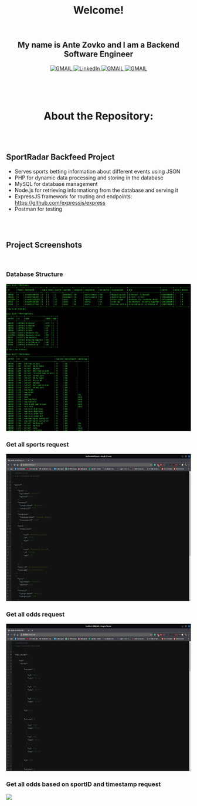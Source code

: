 
<h1 align="center"> Welcome!</h1>
<br>

<h2 align="center">My name is Ante Zovko and I am a Backend Software Engineer</h2> 

<p align= "center">
  <a href="https://mail.google.com/mail/u/0/?view=cm&fs=1&to=antezovko.az@gmail.com&tf=1">
      <img alt="GMAIL" src="https://img.shields.io/badge/Email-Contact-darkred?style=for-the-badge&logo=gmail&labelColor=grey&logoColor=white" />
    </a>
 <a href="https://www.linkedin.com/in/antezovko/">
      <img alt="LinkedIn" src="https://img.shields.io/badge/LinkedIn-Connect-Blue?style=for-the-badge&logo=LinkedIn" />
    </a>
   <a href="https://www.instagram.com/zovkoante23/">
      <img alt="GMAIL" src="https://img.shields.io/badge/Instagram-Follow-E1306C?style=for-the-badge&logo=Instagram&logoColor=white" />
    </a>
   <a href="https://www.facebook.com/ZovkoAntee/">
      <img alt="GMAIL" src="https://img.shields.io/badge/Facebook-Add%20Friend-darkblue?style=for-the-badge&logo=Facebook&logoColor=white" />
    </a>

  </p>

<br>
<br>
<br>


<h1 align="center">About the Repository:</h1>

<br>
<br>

## SportRadar Backfeed Project
- Serves sports betting information about different events using JSON
- PHP for dynamic data processing and storing in the database
- MySQL for database management
- Node.js for retrieving informationg from the database and serving it
- ExpressJS framework for routing and endpoints: https://github.com/expressjs/express
- Postman for testing

<br>
<br>


## Project Screenshots

<br>

### Database Structure

<img height="400" src="https://github.com/AnteZovko23/RestAPI-Node.js-PHP-MySQL/blob/master/screenshots/Database.png">

<br>

### Get all sports request

<img height="400" src="https://github.com/AnteZovko23/RestAPI-Node.js-PHP-MySQL/blob/master/screenshots/GetAllSports.png">

<br>

### Get all odds request

<img height="400" src="https://github.com/AnteZovko23/RestAPI-Node.js-PHP-MySQL/blob/master/screenshots/RequestAllOdds.png">

<br>

### Get all odds based on sportID and timestamp request

<img height="400" src="https://github.com/AnteZovko23/RestAPI-Go-MySQL/blob/master/screenshots/Request.png">

<br>

